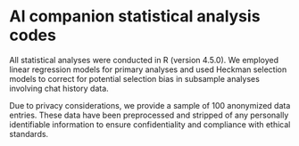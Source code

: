 # AI companion statistical analysis codes
All statistical analyses were conducted in R (version 4.5.0). We employed linear regression models for primary analyses and used Heckman selection models to correct for potential selection bias in subsample analyses involving chat history data.

Due to privacy considerations, we provide a sample of 100 anonymized data entries. These data have been preprocessed and stripped of any personally identifiable information to ensure confidentiality and compliance with ethical standards.
